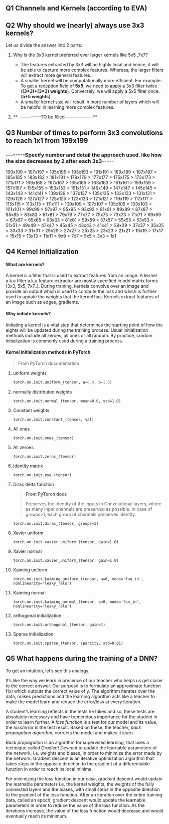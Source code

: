 ## Q1 Channels and Kernels (according to EVA)



## Q2 Why should we (nearly) always use 3x3 kernels?

Let us divide the answer into 2 parts:

1. Why is the 3x3 kernel preferred over larger kernels like 5x5 ,7x7?
   * The features extracted by 3x3 will be highly local and hence, it will be able to capture more complex features. Whereas, the larger filters will extract more general features.
   * A smaller kernel will be computationally more efficient. For example: To get a reception field of **5x5**, we need to apply a 3x3 filter twice (**(3\*3)+(3\*3) weights**). Conversely, we will apply a 5x5 filter once.(**5\*5 weights**).
   * A smaller kernel size will result in more number of layers which will be helpful in learning more complex features. 

2. ** -----------TO be filled--------------**



## Q3 Number of times to perform 3x3 convolutions to reach 1x1 from 199x199

### --------Specify number and detail the approach used. like how the size decreases by 2 after each 3x3-----

199x199 > 197x197 > 195x195 > 193x193 > 191x191 > 189x189 > 187x187 > 185x185 > 183x183 > 181x181 > 179x179 > 177x177 > 175x175 > 173x173 > 171x171 > 169x169 > 167x167 > 165x165 > 163x163 > 161x161 > 159x159 > 157x157 > 155x155 > 153x153 > 151x151 > 149x149 > 147x147 > 145x145 > 143x143 > 141x141 > 139x139 > 137x137 > 135x135 > 133x133 > 131x131 > 129x129 > 127x127 > 125x125 > 123x123 > 121x121 > 119x119 > 117x117 > 115x115 > 113x113 > 111x111 > 109x109 > 107x107 > 105x105 > 103x103 > 101x101 > 99x99 > 97x97 > 95x95 > 93x93 > 91x91 > 89x89 > 87x87 > 85x85 > 83x83 > 81x81 > 79x79 > 77x77 > 75x75 > 73x73 > 71x71 > 69x69 > 67x67 > 65x65 > 63x63 > 61x61 > 59x59 > 57x57 > 55x55 > 53x53 > 51x51 > 49x49 > 47x47 > 45x45 > 43x43 > 41x41 > 39x39 > 37x37 > 35x35 > 33x33 > 31x31 > 29x29 > 27x27 > 25x25 > 23x23 > 21x21 > 19x19 > 17x17 > 15x15 > 13x13 > 11x11 > 9x9 > 7x7 > 5x5 > 3x3 > 1x1

## Q4 Kernel Initialization

#### What are kernels?

A kernel is a filter that is used to extract features from an image. A kernel a.k.a filter a.k.a feature extractor are mostly specified in odd  matrix forms (3x3, 5x5, 7x7..). During training, kernels convolve over an image and provide an output which is used to compute the loss and which is further used to update the weights that the kernel has. Kernels extract features of an image such as edges, gradients.

#### Why initiate kernels?

Initiating a kernel is a vital step that determines the starting point of how the eights will be updated during the training process. Usual initialization methods include all zeroes, all ones or all random. By practice, random initialization is commonly used during a training process. 

#### Kernel initialization methods in PyTorch

> From PyTorch documentation

1. uniform weights

   ```py
   torch.nn.init.uniform_(tensor, a=0.0, b=1.0)
   ```

2. normally distributed weights

   ```
   torch.nn.init.normal_(tensor, mean=0.0, std=1.0)
   ```

3. Constant weights

   ```
   torch.nn.init.constant_(tensor, val)
   ```

4. All ones

   ```
   torch.nn.init.ones_(tensor)
   ```

5. All zeroes

   ```
   torch.nn.init.zeros_(tensor)
   ```

6. Identity matrix

   ```
   torch.nn.init.eye_(tensor)
   ```

7. Dirac delta function

   > **From PyTorch docs**
   >
   > Preserves the identity of the inputs in Convolutional layers, where as many input channels are preserved as possible. In case of groups>1, each group of channels preserves identity.

   ```
   torch.nn.init.dirac_(tensor, groups=1)
   ```

8. Xavier uniform

   ```
   torch.nn.init.xavier_uniform_(tensor, gain=1.0)
   ```

9. Xavier normal

   ```
   torch.nn.init.xavier_uniform_(tensor, gain=1.0)
   ```

10. Kaiming uniform

    ```
    torch.nn.init.kaiming_uniform_(tensor, a=0, mode='fan_in', nonlinearity='leaky_relu')
    ```

11. Kaiming normal

    ```
    torch.nn.init.kaiming_normal_(tensor, a=0, mode='fan_in', nonlinearity='leaky_relu')
    ```

12. orthogonal initialization

    ```
    torch.nn.init.orthogonal_(tensor, gain=1)
    ```

13. Sparse initialization

    ```
    torch.nn.init.sparse_(tensor, sparsity, std=0.01)
    ```

## Q5 What happens during the training of a DNN?

To get an intuition, let’s see this analogy.

It’s like the way we learn in presence of our teacher who helps us get closer to the correct answer. Our purpose is to formulate an approximate function f(x) which outputs the correct value of y. The algorithm iterates over the data, makes predictions and the learning algorithm acts like a teacher to make the model learn and reduce the error/loss at every iteration. 

A student’s learning reflects in the tests he takes and so, these tests are absolutely necessary and have tremendous importance for the student in order to learn further. A *loss function* is a test for our model and its value, the *loss/error* is the test result. Based on these, the teacher, *back propagation algorithm*, corrects the model and makes it learn. 

*Back propagation* is an algorithm for supervised learning, that uses a technique called *Gradient Descent* to update the learnable parameters of the network, i.e. weights and biases, in order to minimize the error made by the network. Gradient descent is an iterative optimization algorithm that takes steps in the opposite direction to the gradient of a differentiable function in order to reach its local minima. 

For minimizing the loss function in our case, gradient descent would update the learnable parameters i.e. the kernel weights, the weights of the fully connected layers and the biases, with small steps in the opposite direction to the gradient of the loss function. After an iteration over the entire training data, called an epoch, gradient descent would update the learnable parameters in order to reduce the value of the loss function. As the iterations increase, the value of the loss function would decrease and would eventually reach its minimum. 